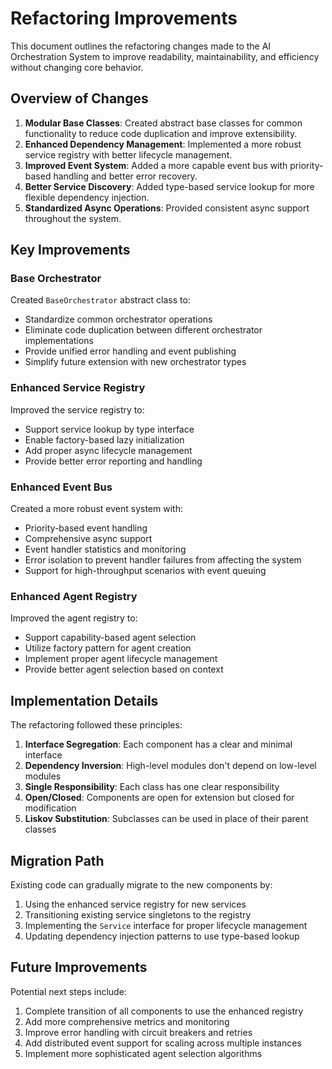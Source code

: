 # Refactoring Improvements

This document outlines the refactoring changes made to the AI Orchestration System to improve readability, maintainability, and efficiency without changing core behavior.

## Overview of Changes

1. **Modular Base Classes**: Created abstract base classes for common functionality to reduce code duplication and improve extensibility.
2. **Enhanced Dependency Management**: Implemented a more robust service registry with better lifecycle management.
3. **Improved Event System**: Added a more capable event bus with priority-based handling and better error recovery.
4. **Better Service Discovery**: Added type-based service lookup for more flexible dependency injection.
5. **Standardized Async Operations**: Provided consistent async support throughout the system.

## Key Improvements

### Base Orchestrator

Created `BaseOrchestrator` abstract class to:

- Standardize common orchestrator operations
- Eliminate code duplication between different orchestrator implementations
- Provide unified error handling and event publishing
- Simplify future extension with new orchestrator types

### Enhanced Service Registry

Improved the service registry to:

- Support service lookup by type interface
- Enable factory-based lazy initialization
- Add proper async lifecycle management
- Provide better error reporting and handling

### Enhanced Event Bus

Created a more robust event system with:

- Priority-based event handling
- Comprehensive async support
- Event handler statistics and monitoring
- Error isolation to prevent handler failures from affecting the system
- Support for high-throughput scenarios with event queuing

### Enhanced Agent Registry

Improved the agent registry to:

- Support capability-based agent selection
- Utilize factory pattern for agent creation
- Implement proper agent lifecycle management
- Provide better agent selection based on context

## Implementation Details

The refactoring followed these principles:

1. **Interface Segregation**: Each component has a clear and minimal interface
2. **Dependency Inversion**: High-level modules don't depend on low-level modules
3. **Single Responsibility**: Each class has one clear responsibility
4. **Open/Closed**: Components are open for extension but closed for modification
5. **Liskov Substitution**: Subclasses can be used in place of their parent classes

## Migration Path

Existing code can gradually migrate to the new components by:

1. Using the enhanced service registry for new services
2. Transitioning existing service singletons to the registry
3. Implementing the `Service` interface for proper lifecycle management
4. Updating dependency injection patterns to use type-based lookup

## Future Improvements

Potential next steps include:

1. Complete transition of all components to use the enhanced registry
2. Add more comprehensive metrics and monitoring
3. Improve error handling with circuit breakers and retries
4. Add distributed event support for scaling across multiple instances
5. Implement more sophisticated agent selection algorithms
